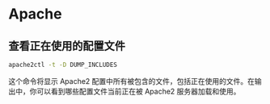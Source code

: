 # Apache

## 查看正在使用的配置文件
```bash
apache2ctl -t -D DUMP_INCLUDES
```

这个命令将显示 Apache2 配置中所有被包含的文件，包括正在使用的文件。在输出中，你可以看到哪些配置文件当前正在被 Apache2 服务器加载和使用。
